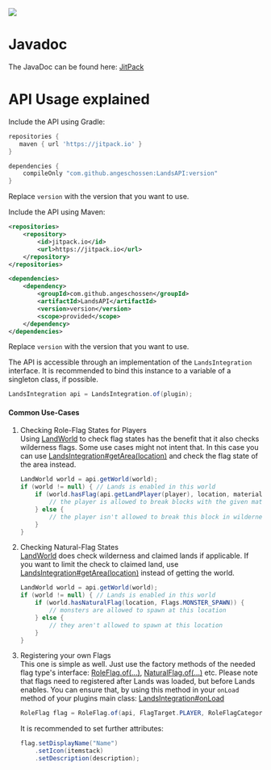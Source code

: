 [![](https://jitpack.io/v/Angeschossen/LandsAPI.svg)](https://jitpack.io/#Angeschossen/LandsAPI)

# Javadoc
The JavaDoc can be found here: [JitPack](https://jitpack.io/com/github/angeschossen/LandsAPI/latest/javadoc)

# API Usage explained

Include the API using Gradle:
```groovy
repositories {
   maven { url 'https://jitpack.io' }
}

dependencies {
    compileOnly "com.github.angeschossen:LandsAPI:version"
}
```
Replace `version` with the version that you want to use.

Include the API using Maven:
```xml
<repositories>
	<repository>
		<id>jitpack.io</id>
		<url>https://jitpack.io</url>
	</repository>
</repositories>

<dependencies>
    <dependency>
        <groupId>com.github.angeschossen</groupId>
        <artifactId>LandsAPI</artifactId>
        <version>version</version>
        <scope>provided</scope>
    </dependency>
</dependencies>
```
Replace `version` with the version that you want to use.

The API is accessible through an implementation of the ``LandsIntegration`` interface.
It is recommended to bind this instance to a variable of a singleton class, if possible.
````java
LandsIntegration api = LandsIntegration.of(plugin);
````

#### Common Use-Cases
1. Checking Role-Flag States for Players\
   Using [LandWorld](https://javadoc.jitpack.io/com/github/angeschossen/LandsAPI/7.10.6/javadoc/me/angeschossen/lands/api/land/LandWorld.html) to check flag states has the benefit that it also checks wilderness flags. Some use cases might not intent that. In this case you can use [LandsIntegration#getArea(location)](https://javadoc.jitpack.io/com/github/angeschossen/LandsAPI/7.10.6/javadoc/me/angeschossen/lands/api/LandsIntegration.html#getArea(org.bukkit.Location)) and check the flag state of the area instead.
    ````java
    LandWorld world = api.getWorld(world);
    if (world != null) { // Lands is enabled in this world
        if (world.hasFlag(api.getLandPlayer(player), location, material, Flags.BLOCK_BREAK, false)) {
            // the player is allowed to break blocks with the given material at the given location
        } else {
            // the player isn't allowed to break this block in wilderness or a claimed land at this position
        }
    }
    ````

2. Checking Natural-Flag States\
   [LandWorld](https://javadoc.jitpack.io/com/github/angeschossen/LandsAPI/7.10.6/javadoc/me/angeschossen/lands/api/land/LandWorld.html) does check wilderness and claimed lands if applicable. If you want to
   limit the check to claimed land, use [LandsIntegration#getArea(location)](https://javadoc.jitpack.io/com/github/angeschossen/LandsAPI/7.10.6/javadoc/me/angeschossen/lands/api/LandsIntegration.html#getArea(org.bukkit.Location)) instead of getting the world.
    ````java
    LandWorld world = api.getWorld(world);
    if (world != null) { // Lands is enabled in this world
        if (world.hasNaturalFlag(location, Flags.MONSTER_SPAWN)) {
            // monsters are allowed to spawn at this location
        } else {
            // they aren't allowed to spawn at this location
        }
    }
    ````
3. Registering your own Flags\
   This one is simple as well. Just use the factory methods of the needed flag type's interface: [RoleFlag.of(...)](https://javadoc.jitpack.io/com/github/angeschossen/LandsAPI/7.10.6/javadoc/me/angeschossen/lands/api/flags/type/RoleFlag.html#of(me.angeschossen.lands.api.LandsIntegration,me.angeschossen.lands.api.flags.enums.FlagTarget,me.angeschossen.lands.api.flags.enums.RoleFlagCategory,java.lang.String)), [NaturalFlag.of(...)](https://javadoc.jitpack.io/com/github/angeschossen/LandsAPI/7.10.6/javadoc/me/angeschossen/lands/api/flags/type/NaturalFlag.html#of(me.angeschossen.lands.api.LandsIntegration,me.angeschossen.lands.api.flags.enums.FlagTarget,java.lang.String)) etc.
   Please note that flags need to registered after Lands was loaded, but before Lands enables. You can ensure that, by using this method in your `onLoad` method of your plugins main class: [LandsIntegration#onLoad](https://javadoc.jitpack.io/com/github/angeschossen/LandsAPI/7.10.6/javadoc/me/angeschossen/lands/api/LandsIntegration.html#onLoad(java.lang.Runnable))

    ````java
    RoleFlag flag = RoleFlag.of(api, FlagTarget.PLAYER, RoleFlagCategory.ACTION, "flag_name");
    ````
   It is recommended to set further attributes:
    ````java
    flag.setDisplayName("Name")
        .setIcon(itemstack)
        .setDescription(description);
    ````